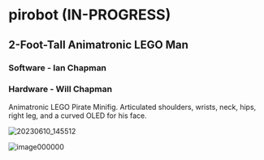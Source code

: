 # pirobot (IN-PROGRESS)
## 2-Foot-Tall Animatronic LEGO Man
### Software - Ian Chapman
### Hardware - Will Chapman

Animatronic LEGO Pirate Minifig. Articulated shoulders, wrists, neck, hips, right leg, and a curved OLED for his face.

![20230610_145512](https://github.com/LazyGuyWithRSI/pirobot/assets/72579524/69cf72e4-ca9b-4925-8dac-c4f2ec66bd97)

![image000000](https://github.com/LazyGuyWithRSI/pirobot/assets/72579524/4e477542-a8cd-4c39-ae5c-27ed8d761dd6)
